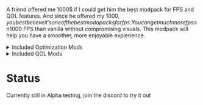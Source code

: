 A friend offered me 1000$ if I could get him the best modpack for FPS and QOL features. And since he offered my 1000$, you best believe it's one of the best modapacks for fps. You can get much more fps on 1000$ FPS than vanilla without compromising visuals. This modpack will help you have a smoother, more enjoyable expierience.

<details>
<summary>Included Optimization Mods</summary>
<br>

- **[Sodium](https://modrinth.com/mod/sodium)**: A rendering engine which enhances graphics performance and provides a range of visual settings. Made by [JellySquid](https://modrinth.com/user/jellysquid3).
- **[Lithium](https://modrinth.com/mod/lithium)**: General-purpose optimization mod for improved server and client performance. Made by [JellySquid](https://modrinth.com/user/jellysquid3).
- **[Entity Culling](https://modrinth.com/mod/entityculling)**: Hides blocks and entities that are not in your fov. Made by [tr7zw](https://modrinth.com/user/tr7zw).
- **[FerriteCore](https://modrinth.com/mod/ferrite-core)**: Implements some optimizations to make your RAM usage more efficient. Made by [malte0811](https://modrinth.com/user/malte0811)
- **[ImmediatelyFast](https://modrinth.com/mod/immediatelyfast)**: Speeds up world loading and rendering. Made by [RaphiMC](https://modrinth.com/user/RaphiMC).
- **[Dynamic FPS](https://modrinth.com/mod/dynamic-fps)**: Lowers the FPS when your game isn't running. It prevents Minecraft from using resources when it isn't being used. (FPS will be lowered to 15, don't freak out) Made by [juliand665](https://modrinth.com/user/juliand665)
- **[More Culling](https://modrinth.com/mod/moreculling)**: Makes sure that things you dont see, aren't rendered. Made by [FX](https://modrinth.com/user/FX).
- **[More Culling](https://modrinth.com/mod/moreculling)**: Helps prevent memory leaks so your memory can go where it needs to, your game. Made by [FX](https://modrinth.com/user/FX)
- **[Krypton](https://modrinth.com/mod/krypton)**: Helps with netowork optimizations. Made by [astei](https://modrinth.com/user/astei).
- **[Enhanced Block Entities](https://modrinth.com/mod/ebe)**: Improves the performance of block entity rendering. Also offeres a lot of visual improvement as a sidee ffect. Made by [FoundationGames](https://modrinth.com/user/FoundationGames).
- **[Concurrent Chunk Management Engine](https://modrinth.com/mod/c2me-fabric)**: This mod improves chunk performance. Made by [ishland](https://modrinth.com/user/ishland).
- **[Very Many Players](https://modrinth.com/mod/vmp-fabric)**: Improves performance when there are high playercounts. Made by [ishland](https://modrinth.com/user/ishland).
- **[Nvidium](https://modrinth.com/mod/nvidium)**: Uses MESH Shaders. Im going to get unprofessional for this one... This mod is one of the BEST mods for optimization. This can let you get up 32-100+ render distance WHILE improving FPS. The catch is that you must have a NVDIA GPU 16xx/20xx series or higher. (I'm on intel and I can't even use 100% of my modpack) If you do have a GPU compatible with NVIDUM, depending on how much VRAM your GPU has, the higher your render distance can be. Also, shaders don't work with NVIDUM and NVIDUM disables itself if you turn on shaders. Made by [cortex](https://modrinth.com/user/cortex).
- **[ThreadTweak](https://modrinth.com/mod/threadtweak)**: Lets you improve and tweak CPU Scheduling. Made by [getchoo](https://modrinth.com/user/getchoo).
- **[BadOptimizations](https://modrinth.com/mod/badoptimizations)**: Implements micro-optimizations which help improve the performance of Minecraft. Made by [thosea](https://modrinth.com/user/thosea).
- **[Noisium](https://modrinth.com/mod/noisium)**: Optimises world generation. Made by: [Steveplays](https://modrinth.com/user/Steveplays).
- **[Video Tape](https://modrinth.com/mod/videotape)**: Fixes GPU-related memory leaks. Made by [Anthus](https://modrinth.com/user/Anthus).
- **[Exordium](https://modrinth.com/mod/exordium)**: Renders the gui at lower fps. (can be configured) This allows your computer to focus more on the world rendering. Made by [tr7zw](https://modrinth.com/user/tr7zw).
</details>
<details>
<summary>Included QOL Mods</summary>
<br>

will do this soon.

</details>

# Status

Currently still in Alpha testing, join the discord to try it out
